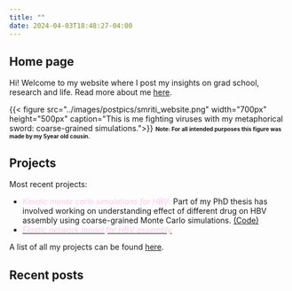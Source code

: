 ```yaml
---
title: ""
date: 2024-04-03T18:48:27-04:00
---
```

## Home page
Hi! Welcome to my website where I post my insights on grad school, research and life.
Read more about me [here](/about).

{{< figure src="../images/postpics/smriti_website.png" width="700px" height="500px" caption="This is me fighting viruses with my metaphorical sword: coarse-grained simulations.">}}
<span style="font-size:10px; font-weight:bold;">Note: For all intended purposes this figure was made by my 5year old cousin.</span>


## Projects
Most recent projects:
- <span style="color: #ffc7ec;">*Kinetic monte carlo simulations for HBV*:</span> Part of my PhD thesis has involved working on understanding effect of different drug on HBV assembly using coarse-grained Monte Carlo simulations. [(Code)](https://github.com/pradhansmriti/hbv_dimerdrug)
- [<span style="color: #ffc7ec;">*Elastic network model for HBV assembly*</span>](https://github.com/pradhansmriti/HBV_enm)
 
A list of all my projects can be found  [here](/research).

## Recent posts

